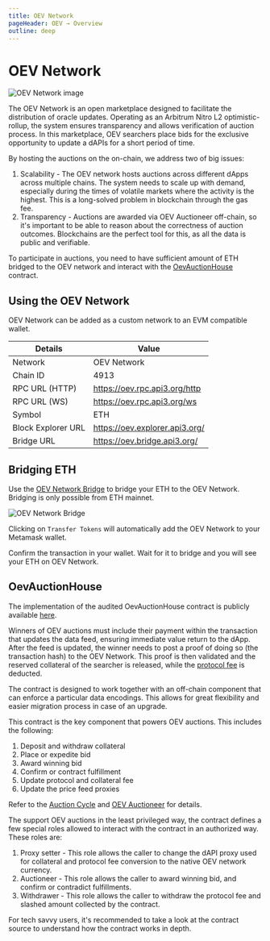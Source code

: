 ```yaml
---
title: OEV Network
pageHeader: OEV → Overview
outline: deep
---
```


<PageHeader/>

# OEV Network

![OEV Network image](/oev/overview/assets/oev-network.png)

The OEV Network is an open marketplace designed to facilitate the distribution
of oracle updates. Operating as an Arbitrum Nitro L2 optimistic-rollup, the
system ensures transparency and allows verification of auction process. In this
marketplace, OEV searchers place bids for the exclusive opportunity to update a
dAPIs for a short period of time.

By hosting the auctions on the on-chain, we address two of big issues:

1. Scalability - The OEV network hosts auctions across different dApps across
   multiple chains. The system needs to scale up with demand, especially during
   the times of volatile markets where the activity is the highest. This is a
   long-solved problem in blockchain through the gas fee.
2. Transparency - Auctions are awarded via OEV Auctioneer off-chain, so it's
   important to be able to reason about the correctness of auction outcomes.
   Blockchains are the perfect tool for this, as all the data is public and
   verifiable.

To participate in auctions, you need to have sufficient amount of ETH bridged to
the OEV network and interact with the [OevAuctionHouse](#oevauctionhouse)
contract.

## Using the OEV Network

OEV Network can be added as a custom network to an EVM compatible wallet.

| Details            | Value                          |
| ------------------ | ------------------------------ |
| Network            | OEV Network                    |
| Chain ID           | 4913                           |
| RPC URL (HTTP)     | https://oev.rpc.api3.org/http  |
| RPC URL (WS)       | https://oev.rpc.api3.org/ws    |
| Symbol             | ETH                            |
| Block Explorer URL | https://oev.explorer.api3.org/ |
| Bridge URL         | https://oev.bridge.api3.org/   |

## Bridging ETH

Use the [OEV Network Bridge](https://oev.bridge.api3.org/) to bridge your ETH to
the OEV Network. Bridging is only possible from ETH mainnet.

![OEV Network Bridge](/oev/overview/assets/oev-bridge.png)

Clicking on `Transfer Tokens` will automatically add the OEV Network to your
Metamask wallet.

Confirm the transaction in your wallet. Wait for it to bridge and you will see
your ETH on OEV Network.

## OevAuctionHouse

The implementation of the audited OevAuctionHouse contract is publicly available
[here](https://github.com/api3dao/contracts/blob/main/contracts/api3-server-v1/OevAuctionHouse.sol).

Winners of OEV auctions must include their payment within the transaction that
updates the data feed, ensuring immediate value return to the dApp. After the
feed is updated, the winner needs to post a proof of doing so (the transaction
hash) to the OEV Network. This proof is then validated and the reserved
collateral of the searcher is released, while the
[protocol fee](/oev/searchers/collateral-protocol-fee) is deducted.

The contract is designed to work together with an off-chain component that can
enforce a particular data encodings. This allows for great flexibility and
easier migration process in case of an upgrade.

This contract is the key component that powers OEV auctions. This includes the
following:

1. Deposit and withdraw collateral
2. Place or expedite bid
3. Award winning bid
4. Confirm or contract fulfillment
5. Update protocol and collateral fee
6. Update the price feed proxies

Refer to the [Auction Cycle](/oev/overview/auction-cycle) and
[OEV Auctioneer](/oev/overview/oev-auctioneer) for details.

The support OEV auctions in the least privileged way, the contract defines a few
special roles allowed to interact with the contract in an authorized way. These
roles are:

1. Proxy setter - This role allows the caller to change the dAPI proxy used for
   collateral and protocol fee conversion to the native OEV network currency.
2. Auctioneer - This role allows the caller to award winning bid, and confirm or
   contradict fulfillments.
3. Withdrawer - This role allows the caller to withdraw the protocol fee and
   slashed amount collected by the contract.

For tech savvy users, it's recommended to take a look at the contract source to
understand how the contract works in depth.
